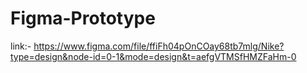 # Figma-Prototype
link:- https://www.figma.com/file/ffiFh04pOnCOay68tb7mlg/Nike?type=design&node-id=0-1&mode=design&t=aefgVTMSfHMZFaHm-0
